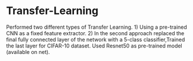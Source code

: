 # Transfer-Learning
Performed two different types of Transfer Learning. 1) Using a pre-trained CNN as a fixed feature extractor. 2) In the second approach replaced the final fully connected layer of the network with a 5-class classifier,Trained the last layer for CIFAR-10 dataset. Used Resnet50 as pre-trained model (available on net).
